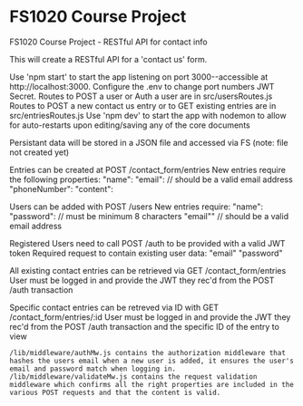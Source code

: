# FS1020 Course Project

FS1020 Course Project - RESTful API for contact info

This will create a RESTful API for a 'contact us' form.

Use 'npm start' to start the app listening on port 3000--accessible at http://localhost:3000.
    Configure the .env to change port numbers JWT Secret.
    Routes to POST a user or Auth a user are in src/usersRoutes.js
    Routes to POST a new contact us entry or to GET existing entries are in src/entriesRoutes.js
Use 'npm dev' to start the app with nodemon to allow for auto-restarts upon editing/saving any of the core documents

Persistant data will be stored in a JSON file and accessed via FS (note: file not created yet)

Entries can be created at POST /contact_form/entries
    New entries require the following properties:
    "name": 
    "email": // should be a valid email address
    "phoneNumber": 
    "content":

Users can be added with POST /users
    New entries require:
    "name": 
    "password":  // must be minimum 8 characters
    "email"" // should be a valid email address

Registered Users need to call POST /auth to be provided with a valid JWT token
    Required request to contain existing user data:
    "email"
    "password"

All existing contact entries can be retrieved via GET /contact_form/entries 
    User must be logged in and provide the JWT they rec'd from the POST /auth transaction

Specific contact entries can be retreved via ID with GET /contact_form/entries/:id
    User must be logged in and provide the JWT they rec'd from the POST /auth transaction and the specific ID of the entry to view

    /lib/middleware/authMw.js contains the authorization middleware that hashes the users email when a new user is added, it ensures the user's email and password match when logging in.
    /lib/middleware/validateMw.js contains the request validation middleware which confirms all the right properties are included in the various POST requests and that the content is valid.
    




